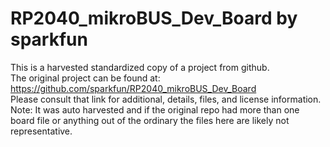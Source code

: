 
# RP2040_mikroBUS_Dev_Board by sparkfun  
This is a harvested standardized copy of a project from github.  
The original project can be found at:  
https://github.com/sparkfun/RP2040_mikroBUS_Dev_Board  
Please consult that link for additional, details, files, and license information.  
Note: It was auto harvested and if the original repo had more than one board file or anything out of the ordinary the files here are likely not representative.  
    